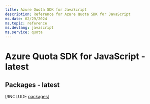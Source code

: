 ```yaml
---
title: Azure Quota SDK for JavaScript
description: Reference for Azure Quota SDK for JavaScript
ms.date: 02/29/2024
ms.topic: reference
ms.devlang: javascript
ms.service: quota
---
```

# Azure Quota SDK for JavaScript - latest
## Packages - latest
[!INCLUDE [packages](quota-index.md)]